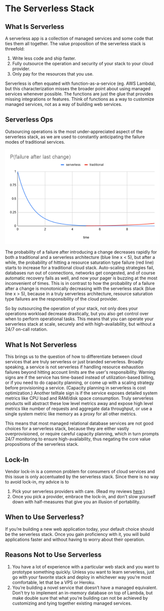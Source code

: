 # The Serverless Stack

## What Is Serverless

A serverless app is a collection of managed services and some code that ties them all together. The value proposition of the serverless stack is threefold:

1. Write less code and ship faster.
2. Fully outsource the operation and security of your stack to your cloud provider.
3. Only pay for the resources that you use.

Serverless is often equated with function-as-a-service (eg. AWS Lambda), but this characterization misses the broader point about using managed services whenever possible. The functions are just the glue that provides missing integrations or features. Think of functions as a way to customize managed services, not as a way of building web services.

## Serverless Ops

Outsourcing operations is the most under-appreciated aspect of the serverless stack, as we are used to constantly anticipating the failure modes of traditional services.

![Probability of failure after last change for serverless and traditional architecture.](img/p-failure-after-last-change.png)

The probability of a failure after introducing a change decreases rapidly for both a traditional and a serverless architecture (blue line x < 5), but after a while, the probability of hitting a resource saturation type failure (red line) starts to increase for a traditional cloud stack. Auto-scaling strategies fail, databases run out of connections, networks get congested, and of course automatic recovery fails as well, and now your pager is buzzing at the most inconvenient of times. This is in contrast to how the probability of a failure after a change is monotonically decreasing with the serverless stack (blue line x > 5), because in a truly serverless architecture, resource saturation type failures are the responsibility of the cloud provider.

So by outsourcing the operation of your stack, not only does your operations workload decrease drastically, but you also get control over when to perform operational tasks. This means that you can operate your serverless stack at scale, securely and with high-availability, but without a 24/7 on-call rotation.

## What Is Not Serverless

This brings us to the question of how to differentiate between cloud services that are truly serverless or just branded serverless. Broadly speaking, a service is not serverless if handling resource exhaustion failures beyond hitting account limits are the user's responsibility. Warning signs are if the service has time-based instead of utilization-based billing, or if you need to do capacity planning, or come up with a scaling strategy before provisioning a service. (Capacity planning in serverless is cost optimization.) Another telltale sign is if the service exposes detailed system metrics like CPU load and RAM/disk space consumption. Truly serverless products will abstract these low level metrics away and expose high level metrics like number of requests and aggregate data throughput, or use a single system metric like memory as a proxy for all other metrics.

This means that most managed relational database services are not good choices for a serverless stack, because they are either vastly overprovisioned, or require careful capacity planning, which in turn prompts 24/7 monitoring to ensure high-availability, thus negating the core value propositions of the serverless stack.

## Lock-In

Vendor lock-in is a common problem for consumers of cloud services and this issue is only accentuated by the serverless stack. Since there is no way to avoid lock-in, my advice is to

1. Pick your serverless providers with care. (Read my reviews [here](providers/index.md).)
2. Once you pick a provider, embrace the lock-in, and don't slow yourself down with half-measures that give you an illusion of portability. 

## When to Use Serverless?

If you’re building a new web application today, your default choice should be the serverless stack. Once you gain proficiency with it, you will build applications faster and without having to worry about their operation.

## Reasons Not to Use Serverless

1. You have a lot of experience with a particular web stack and you want to prototype something quickly. Unless you want to learn serverless, just go with your favorite stack and deploy in whichever way you’re most comfortable, let that be a VPS or Heroku.
1. You’re building a novel service that doesn’t have a managed equivalent. Don’t try to implement an in-memory database on top of Lambda, but make double sure that what you’re building can not be achieved by customizing and tying together existing managed services.

